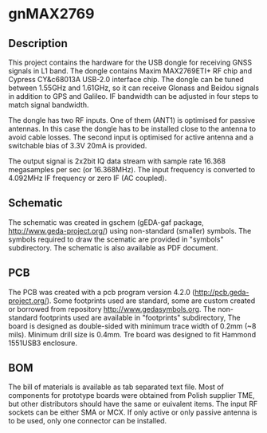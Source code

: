 # gnMAX2769

## Description

This project contains the hardware for the USB dongle for receiving GNSS signals in L1 band. The dongle contains Maxim MAX2769ETI+ RF chip and Cypress CY&c68013A USB-2.0 interface chip. The dongle can be tuned between 1.55GHz and 1.61GHz, so it can receive Glonass and Beidou signals in addition to GPS and Galileo. IF bandwidth can be adjusted in four steps to match signal bandwidth.

The dongle has two RF inputs. One of them (ANT1) is optimised for passive antennas. In this case the dongle has to be installed close to the antenna to avoid cable losses. The second input is optimised for active antenna and a switchable bias of 3.3V 20mA is provided.

The output signal is 2x2bit IQ data stream with sample rate 16.368 megasamples per sec (or 16.368MHz). The input frequency is converted to 4.092MHz IF frequency or zero IF (AC coupled).

## Schematic

The schematic was created in gschem (gEDA-gaf package, http://www.geda-project.org/) using non-standard (smaller) symbols. The symbols required to draw the scematic are provided in "symbols" subdirectory. The schematic is also available as PDF document.

## PCB

The PCB was created with a pcb program version 4.2.0 (http://pcb.geda-project.org/). Some footprints used are standard, some are custom created or borrowed from repository http://www.gedasymbols.org. The non-standard footprints used are available in "footprints" subdirectory, The board is designed as double-sided with minimum trace width of 0.2mm (~8 mils). Minimum drill size is 0.4mm. Tre board was designed to fit Hammond 1551USB3 enclosure.

## BOM

The bill of materials is available as tab separated text file. Most of components for prototype boards were obtained from Polish supplier TME, but other distributors should have the same or euivalent items.
The input RF sockets can be either SMA or MCX. If only active or only passive antenna is to be used, only one connector can be installed.
